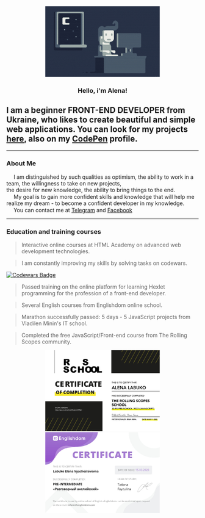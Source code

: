 <div align="center">
  <img src="https://raw.githubusercontent.com/AVS1508/AVS1508/master/assets/Night-Coding.gif">
 </div>
<h3 align="center">Hello, i'm Alena!</h3>

I am a beginner FRONT-END DEVELOPER from Ukraine, who likes to create beautiful and simple web applications.
You can look for my projects [here](https://github.com/A-lyona/A-lyona/tree/gh-pages), also on my [CodePen](https://codepen.io/a-lyona/pens/public) profile.
---

***
### About Me

<img src="https://cdn-icons-png.flaticon.com/512/7906/7906697.png" width="15px" height="15px"> I am distinguished by such qualities as optimism, the ability to work in a team, the willingness to take on new projects,<br>the desire for new knowledge, the ability to bring things to the end.  
<img src="https://cdn-icons-png.flaticon.com/512/7906/7906697.png" width="15px" height="15px"> My goal is to gain more confident skills and     knowledge that will help me realize my dream - to become a confident developer in my knowledge.  
<img src="https://cdn-icons-png.flaticon.com/512/7906/7906697.png" width="15px" height="15px"> You can contact me at [Telegram](https://t.me/Aleonka21) and [Facebook](https://www.facebook.com/profile.php?id=100053720438412) 

***
### Education and training courses

> Interactive online courses at HTML Academy on advanced web development technologies.
  
> I am constantly improving my skills by solving tasks on codewars. 

[![Codewars Badge](https://www.codewars.com/users/A-lyona/badges/large)](https://www.codewars.com/users/A-lyona)

> Passed training on the online platform for learning Hexlet programming for the profession of a front-end developer.  

> Several English courses from Englishdom online school.

> Marathon successfully passed: 5 days - 5 JavaScript projects from Vladilen Minin's IT school.  

> Completed the free JavaScript/Front-end course from The Rolling Scopes community. 
<div align="center">  
  <img src="https://github.com/A-lyona/A-lyona/blob/main/certificate.png"  width="300px">
  <img src="https://github.com/A-lyona/A-lyona/blob/main/englishdom-certificate.jpg"  width="300px">
</div>
